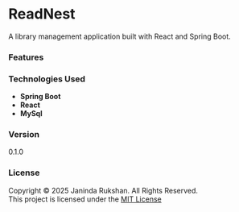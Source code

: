 # ReadNest

A library management application built with React and Spring Boot.

### Features


### Technologies Used

- **Spring Boot** 
- **React**  
- **MySql**  

### Version
0.1.0

### License
Copyright &copy; 2025 Janinda Rukshan. All Rights Reserved.  
This project is licensed under the [MIT License](LICENSE.txt)
